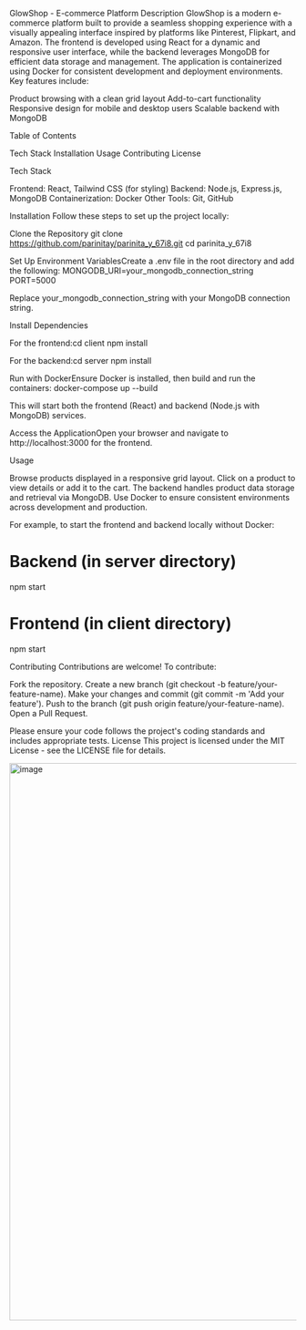 GlowShop - E-commerce Platform
Description
GlowShop is a modern e-commerce platform built to provide a seamless shopping experience with a visually appealing interface inspired by platforms like Pinterest, Flipkart, and Amazon. The frontend is developed using React for a dynamic and responsive user interface, while the backend leverages MongoDB for efficient data storage and management. The application is containerized using Docker for consistent development and deployment environments.
Key features include:

Product browsing with a clean grid layout
Add-to-cart functionality
Responsive design for mobile and desktop users
Scalable backend with MongoDB

Table of Contents

Tech Stack
Installation
Usage
Contributing
License

Tech Stack

Frontend: React, Tailwind CSS (for styling)
Backend: Node.js, Express.js, MongoDB
Containerization: Docker
Other Tools: Git, GitHub

Installation
Follow these steps to set up the project locally:

Clone the Repository
git clone https://github.com/parinitay/parinita_y_67i8.git
cd parinita_y_67i8


Set Up Environment VariablesCreate a .env file in the root directory and add the following:
MONGODB_URI=your_mongodb_connection_string
PORT=5000

Replace your_mongodb_connection_string with your MongoDB connection string.

Install Dependencies

For the frontend:cd client
npm install


For the backend:cd server
npm install




Run with DockerEnsure Docker is installed, then build and run the containers:
docker-compose up --build

This will start both the frontend (React) and backend (Node.js with MongoDB) services.

Access the ApplicationOpen your browser and navigate to http://localhost:3000 for the frontend.


Usage

Browse products displayed in a responsive grid layout.
Click on a product to view details or add it to the cart.
The backend handles product data storage and retrieval via MongoDB.
Use Docker to ensure consistent environments across development and production.

For example, to start the frontend and backend locally without Docker:
# Backend (in server directory)
npm start
# Frontend (in client directory)
npm start

Contributing
Contributions are welcome! To contribute:

Fork the repository.
Create a new branch (git checkout -b feature/your-feature-name).
Make your changes and commit (git commit -m 'Add your feature').
Push to the branch (git push origin feature/your-feature-name).
Open a Pull Request.

Please ensure your code follows the project's coding standards and includes appropriate tests.
License
This project is licensed under the MIT License - see the LICENSE file for details.

<img width="1913" height="978" alt="image" src="https://github.com/user-attachments/assets/0d01aa12-96c3-4535-9bf4-d550691b4d30" />




